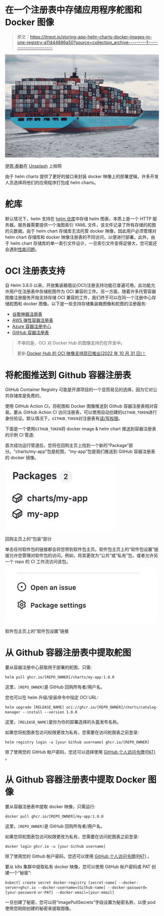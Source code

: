 # 在一个注册表中存储应用程序舵图和 Docker 图像

> 原文：<https://itnext.io/storing-app-helm-charts-docker-images-in-one-registry-a11444886a50?source=collection_archive---------1----------------------->

![](img/baf20719ccc0ef5912fbf2c866cecfd3.png)

[伊恩·泰勒](https://unsplash.com/es/@carrier_lost?utm_source=medium&utm_medium=referral)在 [Unsplash](https://unsplash.com?utm_source=medium&utm_medium=referral) 上拍照

由于 helm charts 提供了更好的接口来封装 docker 映像上的部署逻辑，许多开发人员选择将他们的应用程序打包成 helm charts。

# 舵库

默认情况下，helm 支持在 [helm 仓库](https://helm.sh/docs/topics/chart_repository/)中存储 helm 图表，本质上是一个 HTTP 服务器。服务器需要提供一个海图索引 YAML 文件，该文件记录了所有存储的舵图的元数据。由于 helm chart 存储库无法托管 docker 映像，因此用户必须管理对 helm chart 存储库和 docker 映像注册表的不同访问，以便进行部署。此外，由于 helm chart 存储库的单一索引文件设计，一旦索引文件变得足够大，您可能还会遇到[性能问题](https://github.com/bitnami/charts/issues/10539)。

# OCI 注册表支持

自 Helm 3.8.0 以来，开放集装箱倡议(OCI)注册支持功能已普遍可用。此功能允许用户在注册表中存储舵图作为 OCI 兼容的工件。另一方面，随着许多托管容器图像注册服务开始支持存储 OCI 兼容的工件，我们终于可以在同一个注册中心存储舵图和 docker 图像。以下是一些支持存储集装箱图像和舵图的注册服务:

*   [谷歌神器注册表](https://cloud.google.com/artifact-registry/docs/helm)
*   [AWS 弹性容器注册表](https://docs.aws.amazon.com/AmazonECR/latest/userguide/push-oci-artifact.html)
*   [Azure 容器注册中心](https://docs.microsoft.com/en-us/azure/container-registry/container-registry-helm-repos)
*   [GitHub 容器注册表](https://docs.github.com/en/packages/working-with-a-github-packages-registry/working-with-the-container-registry)

> 不幸的是，OCI 对 Docker Hub 的图像支持仍在开发中。
> 
> 更新:[Docker Hub 的 OCI 映像支持现已推出(2022 年 10 月 31 日)！](https://www.docker.com/blog/announcing-docker-hub-oci-artifacts-support/)

# 将舵图推送到 Github 容器注册表

GitHub Container Registry 可能是开源项目的一个显而易见的选择，因为它对公共存储库是免费的。

使用 GitHub Action CI，将舵图和 Docker 图像推送到 Github 容器注册表相对容易。要从 GitHub Action CI 访问注册表，可以使用自动创建的`GITHUB_TOKEN`进行身份验证。默认情况下，`GITHUB_TOKEN`对注册表有[读/写权限](https://docs.github.com/en/actions/security-guides/automatic-token-authentication#permissions-for-the-github_token)。

下面是一个使用`GITHUB_TOKEN`将 docker image & helm chart 推送到容器注册表的示例 CI 管道:

首次成功运行管道后，您将在回购主页上找到一个新的“Package”部分。“charts/my-app”包是舵图，“my-app”包是我们推送到 GitHub 容器注册表的 docker 镜像。

![](img/d36202847545ffe3c03e6dc9c59163f1.png)

回购主页上的“包装”部分

单击任何软件包的链接都会将您带到软件包主页。软件包主页上的“软件包设置”链接允许您管理对软件包的访问。例如，将其更改为“公共”或“私有”包，或者允许另一个 repo 的 CI 工作流访问该包。

![](img/0859aa8c2ac610a7f70be665a56cdc18.png)

软件包主页上的“软件包设置”链接

# 从 Github 容器注册表中提取舵图

要从容器注册中心获取用于部署的舵图，只需:

```
helm pull ghcr.io/[REPO_OWNER]/charts/my-app:1.0.0
```

这里，`[REPO_OWNER]`是 GitHub 回购所有者/用户名。

您也可以在 helm 升级/安装命令中指定 OCI URL:

```
helm upgrade [RELEASE_NAME] oci://ghcr.io/[REPO_OWNER]/charts/catalog-manager --install --version 1.0.0
```

这里，`[RELEASE_NAME]`是你为你的部署选择的头盔发布名称。

如果您将舵图表包访问权限更改为私有，您需要在访问舵图表之前登录:

```
helm registry login -u [your Github username] ghcr.io/[REPO_OWNER]
```

除了使用您的 GitHub 帐户密码，您还可以选择使用 [GitHub 个人访问令牌(PAT)](https://docs.github.com/en/authentication/keeping-your-account-and-data-secure/creating-a-personal-access-token) 。

# 从 Github 容器注册表中提取 Docker 图像

要从容器注册表中提取 docker 映像，只需运行:

```
docker pull ghcr.io/[REPO_OWNER]/my-app:1.0.0
```

这里，`[REPO_OWNER]`是 GitHub 回购所有者/用户名。

如果您将舵图表包访问权限更改为私有，您需要在访问舵图表之前登录:

```
docker login ghcr.io -u [your Github username]
```

除了使用您的 Github 帐户密码，您还可以使用 [GitHub 个人访问令牌(PAT)](https://docs.github.com/en/authentication/keeping-your-account-and-data-secure/creating-a-personal-access-token) 。

要从 k8s 集群中提取私有 docker 映像，您可以使用 GitHub 帐户密码或 PAT 创建一个“秘密”:

```
kubectl create secret docker-registry [secret-name] --docker-server=ghcr.io --docker-username=[Github-name] --docker-password=[your-password-or-PAT] --docker-email=[your-email]
```

一旦创建了秘密，您可以将“imagePullSecrets”字段设置为秘密名称，以使 pod 使用您刚刚创建的秘密来提取图像。